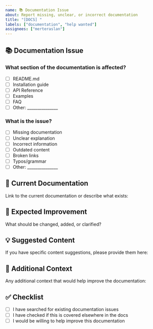 ```yaml
---
name: 📚 Documentation Issue
about: Report missing, unclear, or incorrect documentation
title: "[DOCS] "
labels: ["documentation", "help wanted"]
assignees: ["merteraslan"]
---
```


## 📚 Documentation Issue

### What section of the documentation is affected?
- [ ] README.md
- [ ] Installation guide
- [ ] API Reference
- [ ] Examples
- [ ] FAQ
- [ ] Other: _______________

### What is the issue?
- [ ] Missing documentation
- [ ] Unclear explanation
- [ ] Incorrect information
- [ ] Outdated content
- [ ] Broken links
- [ ] Typos/grammar
- [ ] Other: _______________

## 📝 Current Documentation
Link to the current documentation or describe what exists:

## 🎯 Expected Improvement
What should be changed, added, or clarified?

## 💡 Suggested Content
If you have specific content suggestions, please provide them here:

## 🔗 Additional Context
Any additional context that would help improve the documentation:

## ✅ Checklist
- [ ] I have searched for existing documentation issues
- [ ] I have checked if this is covered elsewhere in the docs
- [ ] I would be willing to help improve this documentation
